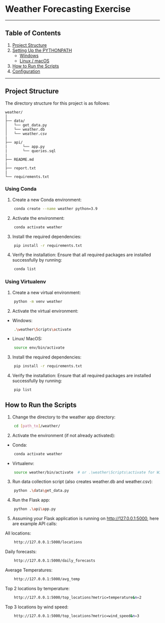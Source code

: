 # Weather Forecasting Exercise

---

## Table of Contents
1. [Project Structure](#project-structure)
2. [Setting Up the PYTHONPATH](#setting-up-the-pythonpath)
    - [Windows](#windows)
    - [Linux / macOS](#linux--macos)
3. [How to Run the Scripts](#how-to-run-the-scripts)
4. [Configuration](#configuration)

---

## Project Structure

The directory structure for this project is as follows:

```plaintext
weather/
│
├── data/
│   └── get_data.py
│   └── weather.db
│   └── weather.csv
|
├── api/
|       └── app.py
|       └── queries.sql
|       
├── README.md
|
├── report.txt
|
└── requirements.txt

```


### Using Conda

1. Create a new Conda environment:

```bash
    conda create --name weather python=3.9
```
2. Activate the environment:

```bash
    conda activate weather
```

3. Install the required dependencies:

```bash
    pip install -r requirements.txt
```
4. Verify the installation: Ensure that all required packages are installed successfully by running:   

```bash
    conda list
```

### Using Virtualenv

1. Create a new virtual environment:

```bash
    python -m venv weather
```
2. Activate the virtual environment:

- Windows:

```bash
    .\weather\Scripts\activate
```

- Linux/ MacOS:

```bash
    source env/bin/activate
```

3. Install the required dependencies:

```bash
    pip install -r requirements.txt
```
4. Verify the installation: Ensure that all required packages are installed successfully by running:   

```bash
    pip list
```

## How to Run the Scripts

1. Change the directory to the weather app directory:
```bash
    cd [path_to]/weather/
```

2. Activate the environment (if not already activated):

- Conda:

```bash
    conda activate weather
```
- Virtualenv:

```bash
    source weather/bin/activate  # or .\weather\Scripts\activate for Windows
```
3. Run data collection script (also creates weather.db and weather.csv):

```bash
    python .\data\get_data.py
```

4. Run the Flask app:

```bash
    python .\api\app.py
```

5. Assuming your Flask application is running on http://127.0.0.1:5000, here are example API calls:

All locations:
```bash
    http://127.0.0.1:5000/locations
```

Daily forecasts:
```bash
    http://127.0.0.1:5000/daily_forecasts
```

Average Temperatures:
```bash
    http://127.0.0.1:5000/avg_temp
```


Top 2 locations by temperature:
```bash
    http://127.0.0.1:5000/top_locations?metric=temperature&n=2
```

Top 3 locations by wind speed:
```bash
    http://127.0.0.1:5000/top_locations?metric=wind_speed&n=3
```

